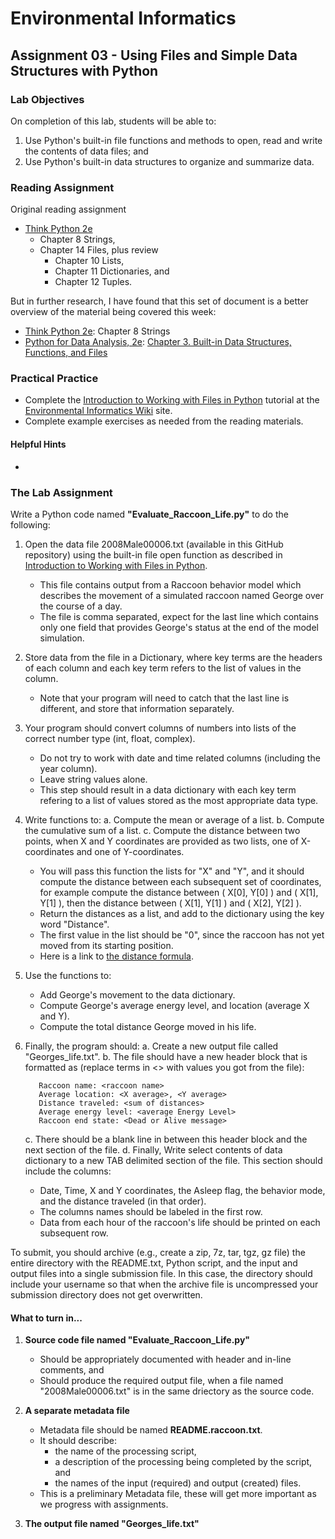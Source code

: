 # Environmental Informatics

## Assignment 03 - Using Files and Simple Data Structures with Python

### Lab Objectives

On completion of this lab, students will be able to:
1. Use Python's built-in file functions and methods to open, read and write the contents of data files; and
2. Use Python's built-in data structures to organize and summarize data.

### Reading Assignment

Original reading assignment
- [Think Python 2e](https://greenteapress.com/wp/think-python-2e/)
  - Chapter 8 Strings,
  - Chapter 14 Files, plus review 
    - Chapter 10 Lists, 
    - Chapter 11 Dictionaries, and 
    - Chapter 12 Tuples.

But in further research, I have found that this set of document is a better overview of the material being covered this week:
- [Think Python 2e](https://greenteapress.com/wp/think-python-2e/): Chapter 8 Strings
- [Python for Data Analysis, 2e](https://learning.oreilly.com/library/view/python-for-data/9781491957653/): [Chapter 3. Built-in Data Structures, Functions, and Files](https://learning.oreilly.com/library/view/python-for-data/9781491957653/ch03.html)

### Practical Practice

- Complete the [Introduction to Working with Files in Python](https://wiki.itap.purdue.edu/display/environmentalinformatics/Introduction+to+working+with+files+in+Python) tutorial at the [Environmental Informatics Wiki](https://wiki.itap.purdue.edu/display/environmentalinformatics) site.
- Complete example exercises as needed from the reading materials.

#### Helpful Hints

- 

### The Lab Assignment

Write a Python code named **"Evaluate_Raccoon_Life.py"** to do the following:
1. Open the data file 2008Male00006.txt (available in this GitHub repository) using the built-in file open function as described in [Introduction to Working with Files in Python](https://wiki.itap.purdue.edu/display/environmentalinformatics/Introduction+to+working+with+files+in+Python).  
   - This file contains output from a Raccoon behavior model which describes the movement of a simulated raccoon named George over the course of a day.  
   - The file is comma separated, expect for the last line which contains only one field that provides George's status at the end of the model simulation.
   
2. Store data from the file in a Dictionary, where key terms are the headers of each column and each key term refers to the list of values in the column.
   - Note that your program will need to catch that the last line is different, and store that information separately.
   
3. Your program should convert columns of numbers into lists of the correct number type (int, float, complex).
   - Do not try to work with date and time related columns (including the year column).
   - Leave string values alone.
   - This step should result in a data dictionary with each key term refering to a list of values stored as the most appropriate data type.
   
4. Write functions to:
   a. Compute the mean or average of a list.
   b. Compute the cumulative sum of a list.
   c. Compute the distance between two points, when X and Y coordinates are provided as two lists, one of X-coordinates and one of Y-coordinates.
      - You will pass this function the lists for "X" and "Y", and it should compute the distance between each subsequent set of coordinates, for example compute the distance between ( X\[0\], Y\[0\] ) and ( X\[1\], Y\[1\] ), then the distance between ( X\[1\], Y\[1\] ) and ( X\[2\], Y\[2\] ).
      - Return the distances as a list, and add to the dictionary using the key word "Distance".
      - The first value in the list should be "0", since the raccoon has not yet moved from its starting position.
      - Here is a link to [the distance formula](https://www.mathwarehouse.com/algebra/distance_formula/index.php).
      
5. Use the functions to:
   - Add George's movement to the data dictionary.
   - Compute George's average energy level, and location (average X and Y).
   - Compute the total distance George moved in his life.
   
6. Finally, the program should:
   a. Create a new output file called "Georges_life.txt".
   b. The file should have a new header block that is formatted as (replace terms in <> with values you got from the file):
   ```
      Raccoon name: <raccoon name>
      Average location: <X average>, <Y average>
      Distance traveled: <sum of distances>
      Average energy level: <average Energy Level>
      Raccoon end state: <Dead or Alive message>
   ```
   c. There should be a blank line in between this header block and the next section of the file.
   d. Finally, Write select contents of data dictionary to a new TAB delimited section of the file.  This section should include the columns:
      - Date, Time, X and Y coordinates, the Asleep flag, the behavior mode, and the distance traveled (in that order).
      - The columns names should be labeled in the first row.
      - Data from each hour of the raccoon's life should be printed on each subsequent row.
      

To submit, you should archive (e.g., create a zip, 7z, tar, tgz, gz file) the entire directory with the README.txt, Python script, and the input and output files into a single submission file.  In this case, the directory should include your username so that when the archive file is uncompressed your submission directory does not get overwritten.  

#### What to turn in...

1. **Source code file named "Evaluate_Raccoon_Life.py"**

   - Should be appropriately documented with header and in-line comments, and
   - Should produce the required output file, when a file named "2008Male00006.txt" is in the same driectory as the source code.

2. **A separate metadata file** 

   - Metadata file should be named **README.raccoon.txt**.
   - It should describe:
     - the name of the processing script, 
     - a description of the processing being completed by the script, and 
     - the names of the input (required) and output (created) files.  
   - This is a preliminary Metadata file, these will get more important as we progress with assignments.
   
3. **The output file named "Georges_life.txt"**
   
